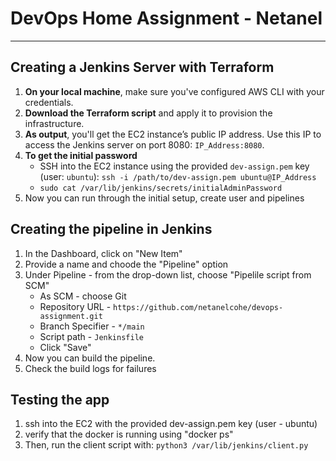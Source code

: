 # DevOps Home Assignment - Netanel
__________________________________

## Creating a Jenkins Server with Terraform
1. **On your local machine**, make sure you've configured AWS CLI with your credentials.
2. **Download the Terraform script** and apply it to provision the infrastructure.
3. **As output**, you'll get the EC2 instance’s public IP address. Use this IP to access the Jenkins server on port 8080: `IP_Address:8080`.
4. **To get the initial password**
     * SSH into the EC2 instance using the provided `dev-assign.pem` key (user: `ubuntu`): `ssh -i /path/to/dev-assign.pem ubuntu@IP_Address`
     * `sudo cat /var/lib/jenkins/secrets/initialAdminPassword`
7. Now you can run through the initial setup, create user and pipelines

## Creating the pipeline in Jenkins
1. In the Dashboard, click on "New Item"
2. Provide a name and choode the "Pipeline" option
3. Under Pipeline - from the drop-down list, choose "Pipelile script from SCM"
     * As SCM - choose Git
     * Repository URL - `https://github.com/netanelcohe/devops-assignment.git`
     * Branch Specifier - `*/main`
     * Script path - `Jenkinsfile`
     * Click "Save"
4. Now you can build the pipeline.
5. Check the build logs for failures

## Testing the app
1. ssh into the EC2 with the provided dev-assign.pem key (user - ubuntu) 
2. verify that the docker is running using "docker ps"
3. Then, run the client script with: `python3 /var/lib/jenkins/client.py`

